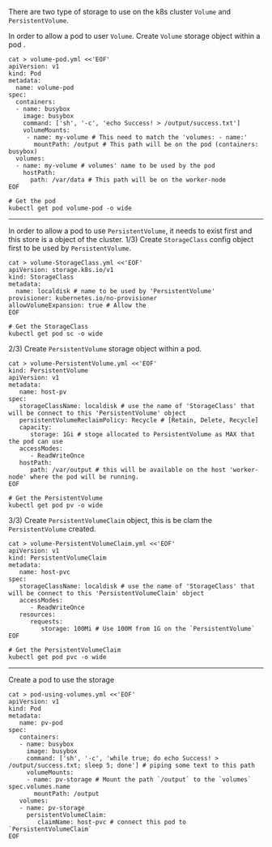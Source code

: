There are two type of storage to use on the k8s cluster `Volume` and `PersistentVolume`.

In order to allow a pod to user `Volume`.
Create `Volume` storage object within a pod .
```
cat > volume-pod.yml <<'EOF'
apiVersion: v1
kind: Pod
metadata:
  name: volume-pod
spec:
  containers:
  - name: busybox
    image: busybox
    command: ['sh', '-c', 'echo Success! > /output/success.txt']
    volumeMounts:
     - name: my-volume # This need to match the 'volumes: - name:'
       mountPath: /output # This path will be on the pod (containers: busybox)
  volumes:
  - name: my-volume # volumes' name to be used by the pod
    hostPath:
      path: /var/data # This path will be on the worker-node
EOF
```

```
# Get the pod
kubectl get pod volume-pod -o wide
```
<hr>

In order to allow a pod to use `PersistentVolume`, it needs to exist first and this store is a object of the cluster.
1/3) Create `StorageClass` config object first to be used by `PersistentVolume`.
```
cat > volume-StorageClass.yml <<'EOF'
apiVersion: storage.k8s.io/v1 
kind: StorageClass 
metadata: 
  name: localdisk # name to be used by 'PersistentVolume'
provisioner: kubernetes.io/no-provisioner
allowVolumeExpansion: true # Allow the 
EOF
```

```
# Get the StorageClass
kubectl get pod sc -o wide
```


2/3) Create `PersistentVolume` storage object within a pod.
```
cat > volume-PersistentVolume.yml <<'EOF'
kind: PersistentVolume 
apiVersion: v1 
metadata: 
   name: host-pv 
spec: 
   storageClassName: localdisk # use the name of 'StorageClass' that will be connect to this 'PersistentVolume' object
   persistentVolumeReclaimPolicy: Recycle # [Retain, Delete, Recycle]
   capacity: 
      storage: 1Gi # stoge allocated to PersistentVolume as MAX that the pod can use
   accessModes: 
      - ReadWriteOnce 
   hostPath: 
      path: /var/output # this will be available on the host 'worker-node' where the pod will be running.
EOF
```

```
# Get the PersistentVolume
kubectl get pod pv -o wide
```

3/3) Create `PersistentVolumeClaim` object, this is be clam the `PersistentVolume` created.
```
cat > volume-PersistentVolumeClaim.yml <<'EOF'
apiVersion: v1 
kind: PersistentVolumeClaim 
metadata: 
   name: host-pvc 
spec: 
   storageClassName: localdisk # use the name of 'StorageClass' that will be connect to this 'PersistentVolumeClaim' object
   accessModes: 
      - ReadWriteOnce 
   resources: 
      requests: 
         storage: 100Mi # Use 100M from 1G on the `PersistentVolume`
EOF
```

```
# Get the PersistentVolumeClaim
kubectl get pod pvc -o wide
```

<hr>

Create a pod to use the storage
```
cat > pod-using-volumes.yml <<'EOF'
apiVersion: v1
kind: Pod
metadata:
   name: pv-pod
spec:
   containers:
   - name: busybox
     image: busybox
     command: ['sh', '-c', 'while true; do echo Success! > /output/success.txt; sleep 5; done'] # piping some text to this path
     volumeMounts:
     - name: pv-storage # Mount the path `/output` to the `volumes` spec.volumes.name
       mountPath: /output
   volumes:
   - name: pv-storage
     persistentVolumeClaim:
        claimName: host-pvc # connect this pod to `PersistentVolumeClaim`
EOF
```
